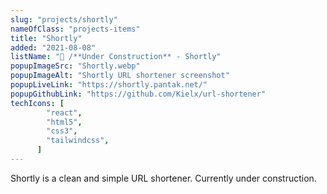 ```yaml
---
slug: "projects/shortly"
nameOfClass: "projects-items"
title: "Shortly"
added: "2021-08-08"
listName: "🚧 /**Under Construction** - Shortly"
popupImageSrc: "Shortly.webp"
popupImageAlt: "Shortly URL shortener screenshot"
popupLiveLink: "https://shortly.pantak.net/"
popupGithubLink: "https://github.com/Kielx/url-shortener"
techIcons: [
        "react",
        "html5",
        "css3",
        "tailwindcss",
      ]
---
```


Shortly is a clean and simple URL shortener. Currently under construction.
